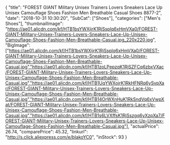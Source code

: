{
	"title": "FOREST GIANT Military Unisex Trainers Lovers Sneakers Lace Up Unisex Camouflage Shoes Fashion Men Breathable Casual Shoes 8877-2",
	"date": "2018-10-31 10:30:20",
	"SubCat": ["Shoes"],
	"categories": ["Men's Shoes"],
	"thumbnailImage": "https://ae01.alicdn.com/kf/HTB1bsYWXijrK1RjSsplq6xHmVXa0/FOREST-GIANT-Military-Unisex-Trainers-Lovers-Sneakers-Lace-Up-Unisex-Camouflage-Shoes-Fashion-Men-Breathable-Casual.jpg_220x220.jpg",
	"BigImage": ["https://ae01.alicdn.com/kf/HTB1bsYWXijrK1RjSsplq6xHmVXa0/FOREST-GIANT-Military-Unisex-Trainers-Lovers-Sneakers-Lace-Up-Unisex-Camouflage-Shoes-Fashion-Men-Breathable-Casual.jpg","https://ae01.alicdn.com/kf/HTB1zoLPepzqK1RjSZFCq6zbxVXac/FOREST-GIANT-Military-Unisex-Trainers-Lovers-Sneakers-Lace-Up-Unisex-Camouflage-Shoes-Fashion-Men-Breathable-Casual.jpg","https://ae01.alicdn.com/kf/HTB1UqYWXojrK1RkHFNRq6ySvpXar/FOREST-GIANT-Military-Unisex-Trainers-Lovers-Sneakers-Lace-Up-Unisex-Camouflage-Shoes-Fashion-Men-Breathable-Casual.jpg","https://ae01.alicdn.com/kf/HTB14OrWXnHuK1RkSndVq6xVwpXat/FOREST-GIANT-Military-Unisex-Trainers-Lovers-Sneakers-Lace-Up-Unisex-Camouflage-Shoes-Fashion-Men-Breathable-Casual.jpg","https://ae01.alicdn.com/kf/HTB1s6LVXffsK1RjSszgq6yXzpXa7/FOREST-GIANT-Military-Unisex-Trainers-Lovers-Sneakers-Lace-Up-Unisex-Camouflage-Shoes-Fashion-Men-Breathable-Casual.jpg"],
	"actualPrice": 26.74,
	"comparePrice": 45.32,
	"linkurl": "http://s.click.aliexpress.com/e/bIakoYC0",
	"inStock": 93
}
